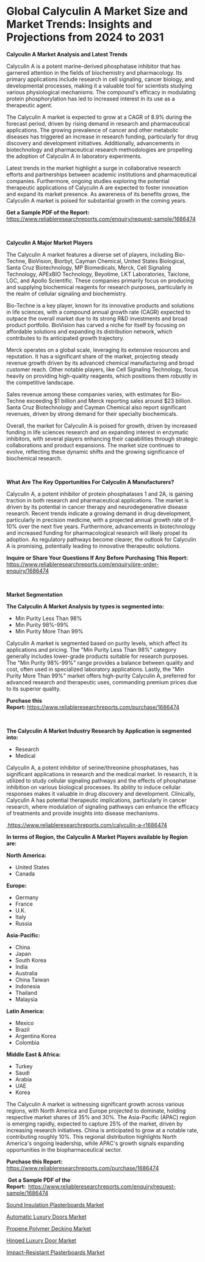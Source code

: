 <p><h1>Global Calyculin A Market Size and Market Trends: Insights and Projections from 2024 to 2031</h1></p><p><strong>Calyculin A Market Analysis and Latest Trends</strong></p>
<p><p>Calyculin A is a potent marine-derived phosphatase inhibitor that has garnered attention in the fields of biochemistry and pharmacology. Its primary applications include research in cell signaling, cancer biology, and developmental processes, making it a valuable tool for scientists studying various physiological mechanisms. The compound's efficacy in modulating protein phosphorylation has led to increased interest in its use as a therapeutic agent.</p><p>The Calyculin A market is expected to grow at a CAGR of 8.9% during the forecast period, driven by rising demand in research and pharmaceutical applications. The growing prevalence of cancer and other metabolic diseases has triggered an increase in research funding, particularly for drug discovery and development initiatives. Additionally, advancements in biotechnology and pharmaceutical research methodologies are propelling the adoption of Calyculin A in laboratory experiments.</p><p>Latest trends in the market highlight a surge in collaborative research efforts and partnerships between academic institutions and pharmaceutical companies. Furthermore, ongoing studies exploring the potential therapeutic applications of Calyculin A are expected to foster innovation and expand its market presence. As awareness of its benefits grows, the Calyculin A market is poised for substantial growth in the coming years.</p></p>
<p><strong>Get a Sample PDF of the Report:&nbsp;</strong> <a href="https://www.reliableresearchreports.com/enquiry/request-sample/1686474?utm_campaign=1588&utm_medium=2&utm_source=Github&utm_content=ia&utm_term=16102024&utm_id=calyculin-a">https://www.reliableresearchreports.com/enquiry/request-sample/1686474</a></p>
<p>&nbsp;</p>
<p><strong>Calyculin A Major Market Players</strong></p>
<p><p>The Calyculin A market features a diverse set of players, including Bio-Techne, BioVision, Biorbyt, Cayman Chemical, United States Biological, Santa Cruz Biotechnology, MP Biomedicals, Merck, Cell Signaling Technology, APExBIO Technology, Beyotime, LKT Laboratories, Taiclone, LGC, and Apollo Scientific. These companies primarily focus on producing and supplying biochemical reagents for research purposes, particularly in the realm of cellular signaling and biochemistry.</p><p>Bio-Techne is a key player, known for its innovative products and solutions in life sciences, with a compound annual growth rate (CAGR) expected to outpace the overall market due to its strong R&D investments and broad product portfolio. BioVision has carved a niche for itself by focusing on affordable solutions and expanding its distribution network, which contributes to its anticipated growth trajectory. </p><p>Merck operates on a global scale, leveraging its extensive resources and reputation. It has a significant share of the market, projecting steady revenue growth driven by its advanced chemical manufacturing and broad customer reach. Other notable players, like Cell Signaling Technology, focus heavily on providing high-quality reagents, which positions them robustly in the competitive landscape.</p><p>Sales revenue among these companies varies, with estimates for Bio-Techne exceeding $1 billion and Merck reporting sales around $23 billion. Santa Cruz Biotechnology and Cayman Chemical also report significant revenues, driven by strong demand for their specialty biochemicals.</p><p>Overall, the market for Calyculin A is poised for growth, driven by increased funding in life sciences research and an expanding interest in enzymatic inhibitors, with several players enhancing their capabilities through strategic collaborations and product expansions. The market size continues to evolve, reflecting these dynamic shifts and the growing significance of biochemical research.</p></p>
<p>&nbsp;</p>
<p><strong>What Are The Key Opportunities For Calyculin A Manufacturers?</strong></p>
<p><p>Calyculin A, a potent inhibitor of protein phosphatases 1 and 2A, is gaining traction in both research and pharmaceutical applications. The market is driven by its potential in cancer therapy and neurodegenerative disease research. Recent trends indicate a growing demand in drug development, particularly in precision medicine, with a projected annual growth rate of 8-10% over the next five years. Furthermore, advancements in biotechnology and increased funding for pharmacological research will likely propel its adoption. As regulatory pathways become clearer, the outlook for Calyculin A is promising, potentially leading to innovative therapeutic solutions.</p></p>
<p><strong>Inquire or Share Your Questions If Any Before Purchasing This Report:</strong> <a href="https://www.reliableresearchreports.com/enquiry/pre-order-enquiry/1686474?utm_campaign=1588&utm_medium=2&utm_source=Github&utm_content=ia&utm_term=16102024&utm_id=calyculin-a">https://www.reliableresearchreports.com/enquiry/pre-order-enquiry/1686474</a></p>
<p>&nbsp;</p>
<p><strong>Market Segmentation</strong></p>
<p><strong>The Calyculin A Market Analysis by types is segmented into:</strong></p>
<p><ul><li>Min Purity Less Than 98%</li><li>Min Purity 98%-99%</li><li>Min Purity More Than 99%</li></ul></p>
<p><p>Calyculin A market is segmented based on purity levels, which affect its applications and pricing. The "Min Purity Less Than 98%" category generally includes lower-grade products suitable for research purposes. The "Min Purity 98%-99%" range provides a balance between quality and cost, often used in specialized laboratory applications. Lastly, the "Min Purity More Than 99%" market offers high-purity Calyculin A, preferred for advanced research and therapeutic uses, commanding premium prices due to its superior quality.</p></p>
<p><strong>Purchase this Report:&nbsp;</strong><a href="https://www.reliableresearchreports.com/purchase/1686474?utm_campaign=1588&utm_medium=2&utm_source=Github&utm_content=ia&utm_term=16102024&utm_id=calyculin-a">https://www.reliableresearchreports.com/purchase/1686474</a></p>
<p>&nbsp;</p>
<p><strong>The Calyculin A Market Industry Research by Application is segmented into:</strong></p>
<p><ul><li>Research</li><li>Medical</li></ul></p>
<p><p>Calyculin A, a potent inhibitor of serine/threonine phosphatases, has significant applications in research and the medical market. In research, it is utilized to study cellular signaling pathways and the effects of phosphatase inhibition on various biological processes. Its ability to induce cellular responses makes it valuable in drug discovery and development. Clinically, Calyculin A has potential therapeutic implications, particularly in cancer research, where modulation of signaling pathways can enhance the efficacy of treatments and provide insights into disease mechanisms.</p></p>
<p><a href="https://www.reliableresearchreports.com/calyculin-a-r1686474?utm_campaign=1588&utm_medium=2&utm_source=Github&utm_content=ia&utm_term=16102024&utm_id=calyculin-a">&nbsp;https://www.reliableresearchreports.com/calyculin-a-r1686474</a></p>
<p><strong>In terms of Region, the Calyculin A Market Players available by Region are:</strong></p>
<p>
    <p> <strong> North America: </strong>
        <ul>
            <li>United States</li>
            <li>Canada</li>
        </ul>
        </p> 
    <p> <strong> Europe: </strong>
        <ul>
            <li>Germany</li>
            <li>France</li>
            <li>U.K.</li>
            <li>Italy</li>
            <li>Russia</li>
        </ul>
        </p> 
    <p> <strong> Asia-Pacific: </strong>
        <ul>
            <li>China</li>
            <li>Japan</li>
            <li>South Korea</li>
            <li>India</li>
            <li>Australia</li>
            <li>China Taiwan</li>
            <li>Indonesia</li>
            <li>Thailand</li>
            <li>Malaysia</li>
        </ul>
        </p> 
    <p> <strong> Latin America: </strong>
        <ul>
            <li>Mexico</li>
            <li>Brazil</li>
            <li>Argentina Korea</li>
            <li>Colombia</li>
        </ul>
        </p> 
    <p> <strong> Middle East & Africa: </strong>
        <ul>
            <li>Turkey</li>
            <li>Saudi</li>
            <li>Arabia</li>
            <li>UAE</li>
            <li>Korea</li>
        </ul>
    </p>
    </p>
<p><p>The Calyculin A market is witnessing significant growth across various regions, with North America and Europe projected to dominate, holding respective market shares of 35% and 30%. The Asia-Pacific (APAC) region is emerging rapidly, expected to capture 25% of the market, driven by increasing research initiatives. China is anticipated to grow at a notable rate, contributing roughly 10%. This regional distribution highlights North America's ongoing leadership, while APAC's growth signals expanding opportunities in the biopharmaceutical sector.</p></p>
<p><strong>Purchase this Report: </strong><a href="https://www.reliableresearchreports.com/purchase/1686474?utm_campaign=1588&utm_medium=2&utm_source=Github&utm_content=ia&utm_term=16102024&utm_id=calyculin-a">https://www.reliableresearchreports.com/purchase/1686474</a></p>
<p>&nbsp;<strong>Get a Sample PDF of the Report:&nbsp;&nbsp;</strong><a href="https://www.reliableresearchreports.com/enquiry/request-sample/1686474?utm_campaign=1588&utm_medium=2&utm_source=Github&utm_content=ia&utm_term=16102024&utm_id=calyculin-a">https://www.reliableresearchreports.com/enquiry/request-sample/1686474</a></p>
<p><strong></strong></p>
<p><p><a href="https://www.linkedin.com/pulse/trends-global-sound-insulation-plasterboards-market-forecast-60xjf?utm_campaign=1588&utm_medium=2&utm_source=Github&utm_content=ia&utm_term=16102024&utm_id=calyculin-a">Sound Insulation Plasterboards Market</a></p><p><a href="https://www.linkedin.com/pulse/global-automatic-luxury-doors-industry-research-report-competitive-cso7f?trk=public_post_embed_feed-article-content&utm_campaign=1588&utm_medium=2&utm_source=Github&utm_content=ia&utm_term=16102024&utm_id=calyculin-a">Automatic Luxury Doors Market</a></p><p><a href="https://www.linkedin.com/pulse/evolution-propene-polymer-decking-market-key-shifts-from-2024-8kt5f?trk=public_post_embed_feed-article-content&utm_campaign=1588&utm_medium=2&utm_source=Github&utm_content=ia&utm_term=16102024&utm_id=calyculin-a">Propene Polymer Decking Market</a></p><p><a href="https://www.linkedin.com/pulse/hinged-luxury-door-market-navigating-challenges-unlocking-potential-eafnf?trk=public_post_embed_feed-article-content&utm_campaign=1588&utm_medium=2&utm_source=Github&utm_content=ia&utm_term=16102024&utm_id=calyculin-a">Hinged Luxury Door Market</a></p><p><a href="https://www.linkedin.com/pulse/deep-dive-impact-resistant-plasterboards-market-itstrends-0uiqf?trk=public_post_embed_feed-article-content&utm_campaign=1588&utm_medium=2&utm_source=Github&utm_content=ia&utm_term=16102024&utm_id=calyculin-a">Impact-Resistant Plasterboards Market</a></p></p>